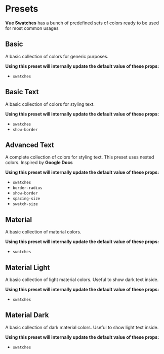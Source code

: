 # Presets

**Vue Swatches** has a bunch of predefined sets of colors ready to be used for most common usages

## Basic

A basic collection of colors for generic purposes.

<v-preset name="basic" />

**Using this preset will internally update the default value of these props:**

- `swatches`

## Basic Text

A basic collection of colors for styling text.

<v-preset name="text-basic" />

**Using this preset will internally update the default value of these props:**

- `swatches`
- `show-border`

## Advanced Text

A complete collection of colors for styling text. This preset uses nested colors. Inspired by **Google Docs**

<v-preset name="text-advanced" />

**Using this preset will internally update the default value of these props:**

- `swatches`
- `border-radius`
- `show-border`
- `spacing-size`
- `swatch-size`

## Material

A basic collection of material colors.

<v-preset name="material-basic" />

**Using this preset will internally update the default value of these props:**

- `swatches`

## Material Light

A basic collection of light material colors. Useful to show dark text inside.

<v-preset name="material-light" />

**Using this preset will internally update the default value of these props:**

- `swatches`

## Material Dark

A basic collection of dark material colors. Useful to show light text inside.

<v-preset name="material-dark" />

**Using this preset will internally update the default value of these props:**

- `swatches`
